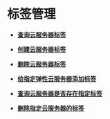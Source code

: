 # 标签管理<a name="ZH-CN_TOPIC_0108433460"></a>

-   **[查询云服务器标签](查询云服务器标签.md)**  

-   **[创建云服务器标签](创建云服务器标签.md)**  

-   **[删除云服务器标签](删除云服务器标签.md)**  

-   **[给指定弹性云服务器添加标签](给指定弹性云服务器添加标签.md)**  

-   **[查询云服务器是否存在指定标签](查询云服务器是否存在指定标签.md)**  

-   **[删除指定云服务器的标签](删除指定云服务器的标签.md)**  


